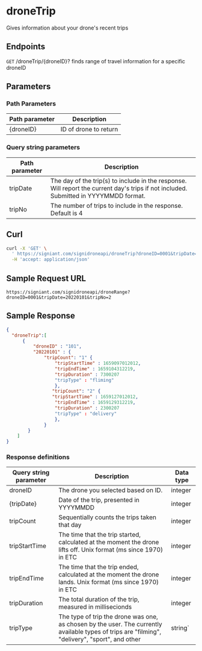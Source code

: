 # droneTrip

Gives information about your drone's recent trips

## Endpoints

`GET` /droneTrip/{droneID}?
finds range of travel information for a specific droneID

## Parameters
### Path Parameters
|Path parameter|Description|
|--|--|
| {droneID} |ID of drone to return   |

### Query string parameters
|Path parameter|Description|
|--|--|
|tripDate| The day of the trip(s) to include in the response. Will report the current day's trips if not included. Submitted in YYYYMMDD format. |
|tripNo| The number of trips to include in the response. Default is 4 |

## Curl

```bash
curl -X 'GET' \
  ' https://signiant.com/signidroneapi/droneTrip?droneID=0001&tripDate=20220101&tripNo=2' \
  -H 'accept: application/json'
```

## Sample Request URL

    https://signiant.com/signidroneapi/droneRange?droneID=0001&tripDate=20220101&tripNo=2

## Sample Response
```json
{
  "droneTrip":[
	  {
		  "droneID" : "101",
		  "20220101" : {
			  "tripCount": "1" {
				  "tripStartTime" : 1659097012012,
				  "tripEndTime" : 1659104312219,
				  "tripDuration" : 7300207
				  "tripType" : "fliming"
				  },
				 "tripCount": "2" {
				 "tripStartTime" : 1659127012012,
				  "tripEndTime" : 1659129312219,
				  "tripDuration" : 2300207
				  "tripType" : "delivery"
				  },
			  }
		}
	]	  
}


```

### Response definitions
|Query string parameter| Description |Data type |
|--|--|--|
| droneID | The drone you selected based on ID. |integer
| {tripDate} | Date of the trip, presented in YYYYMMDD | integer
| tripCount | Sequentially counts the trips taken that day | integer
| tripStartTime | The time that the trip started, calculated at the moment the drone lifts off. Unix format (ms since 1970) in ETC |integer
| tripEndTime | The time that the trip ended, calculated at the moment the drone lands. Unix format (ms since 1970) in ETC |integer
|tripDuration | The total duration of the trip, measured in millisecionds | integer
| tripType |  The type of trip the drone was one, as chosen by the user. The currently available types of trips are "filming", "delivery", "sport", and other|string`
    
